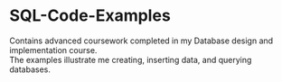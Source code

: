 # SQL-Code-Examples
Contains advanced coursework completed in my Database design and implementation course. \
The examples illustrate me creating, inserting data, and querying databases.
